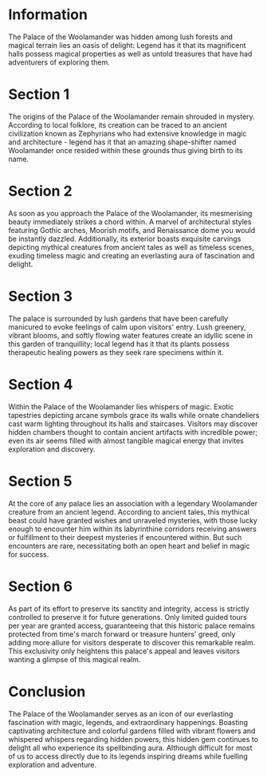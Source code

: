 # Information

The Palace of the Woolamander was hidden among lush forests and magical terrain lies an oasis of delight:  Legend has it that its magnificent halls possess magical properties as well as untold treasures that have had adventurers of exploring them.

# Section 1

The origins of the Palace of the Woolamander remain shrouded in mystery.
According to local folklore, its creation can be traced to an ancient civilization known as Zephyrians who had extensive knowledge in magic and architecture - legend has it that an amazing shape-shifter named Woolamander once resided within these grounds thus giving birth to its name.

# Section 2

As soon as you approach the Palace of the Woolamander, its mesmerising beauty immediately strikes a chord within.
A marvel of architectural styles featuring Gothic arches, Moorish motifs, and Renaissance dome you would be instantly dazzled.
Additionally, its exterior boasts exquisite carvings depicting mythical creatures from ancient tales as well as timeless scenes, exuding timeless magic and creating an everlasting aura of fascination and delight.

# Section 3

The palace is surrounded by lush gardens that have been carefully manicured to evoke feelings of calm upon visitors' entry.
Lush greenery, vibrant blooms, and softly flowing water features create an idyllic scene in this garden of tranquillity; local legend has it that its plants possess therapeutic healing powers as they seek rare specimens within it.

# Section 4

Within the Palace of the Woolamander lies whispers of magic.
Exotic tapestries depicting arcane symbols grace its walls while ornate chandeliers cast warm lighting throughout its halls and staircases.
Visitors may discover hidden chambers thought to contain ancient artifacts with incredible power; even its air seems filled with almost tangible magical energy that invites exploration and discovery.

# Section 5

At the core of any palace lies an association with a legendary Woolamander creature from an ancient legend.
According to ancient tales, this mythical beast could have granted wishes and unraveled mysteries, with those lucky enough to encounter him within its labyrinthine corridors receiving answers or fulfillment to their deepest mysteries if encountered within.
But such encounters are rare, necessitating both an open heart and belief in magic for success.

# Section 6

As part of its effort to preserve its sanctity and integrity, access is strictly controlled to preserve it for future generations.
Only limited guided tours per year are granted access, guaranteeing that this historic palace remains protected from time's march forward or treasure hunters' greed, only adding more allure for visitors desperate to discover this remarkable realm.
This exclusivity only heightens this palace's appeal and leaves visitors wanting a glimpse of this magical realm.

# Conclusion

The Palace of the Woolamander serves as an icon of our everlasting fascination with magic, legends, and extraordinary happenings.
Boasting captivating architecture and colorful gardens filled with vibrant flowers and whispered whispers regarding hidden powers, this hidden gem continues to delight all who experience its spellbinding aura.
Although difficult for most of us to access directly due to its legends inspiring dreams while fuelling exploration and adventure.
